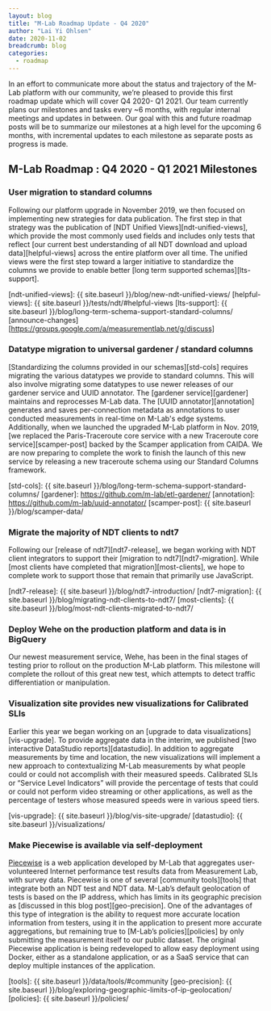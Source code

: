 ```yaml
---
layout: blog
title: "M-Lab Roadmap Update - Q4 2020"
author: "Lai Yi Ohlsen"
date: 2020-11-02
breadcrumb: blog
categories:
  - roadmap
---
```


In an effort to communicate more about the status and trajectory of the M-Lab platform with our community, we’re pleased to provide this first roadmap update which will cover Q4 2020- Q1 2021. Our team currently plans our milestones and tasks every ~6 months, with regular internal meetings and updates in between.<!--more--> Our goal with this and future roadmap posts will be to summarize our milestones at a high level for the upcoming 6 months, with incremental updates to each milestone as separate posts as progress is made.

## M-Lab Roadmap : Q4 2020 - Q1 2021 Milestones

### User migration to standard columns

Following our platform upgrade in November 2019, we then focused on implementing new strategies for data publication. The first step in that strategy was the publication of [NDT Unified Views][ndt-unified-views], which provide the most commonly used fields and includes only tests that reflect [our current best understanding of all NDT download and upload data][helpful-views] across the entire platform over all time. The unified views were the first step toward a larger initiative to standardize the columns we provide to enable better [long term supported schemas][lts-support].

[ndt-unified-views]: {{ site.baseurl }}/blog/new-ndt-unified-views/
[helpful-views]: {{ site.baseurl }}/tests/ndt/#helpful-views
[lts-support]: {{ site.baseurl }}/blog/long-term-schema-support-standard-columns/
[announce-changes][https://groups.google.com/a/measurementlab.net/g/discuss]

### Datatype migration to universal gardener / standard columns

[Standardizing the columns provided in our schemas][std-cols] requires migrating the various datatypes we provide to standard columns. This will also involve migrating some datatypes to use newer releases of our gardener service and UUID annotator. The [gardener service][gardener] maintains and reprocesses M-Lab data. The [UUID annotator][annotation] generates and saves per-connection metadata as annotations to user conducted measurements in real-time on M-Lab's edge systems. Additionally, when we launched the upgraded M-Lab platform in Nov. 2019, [we replaced the Paris-Traceroute core service with a new Traceroute core service][scamper-post] backed by the Scamper application from CAIDA. We are now preparing to complete the work to finish the launch of this new service by releasing a new traceroute schema using our Standard Columns framework.

[std-cols]: {{ site.baseurl }}/blog/long-term-schema-support-standard-columns/
[gardener]: https://github.com/m-lab/etl-gardener/
[annotation]: https://github.com/m-lab/uuid-annotator/
[scamper-post]: {{ site.baseurl }}/blog/scamper-data/

### Migrate the majority of NDT clients to ndt7

Following our [release of ndt7][ndt7-release], we began working with NDT client integrators to support their [migration to ndt7][ndt7-migration]. While [most clients have completed that migration][most-clients], we hope to complete work to support those that remain that primarily use JavaScript.

[ndt7-release]: {{ site.baseurl }}/blog/ndt7-introduction/
[ndt7-migration]: {{ site.baseurl }}/blog/migrating-ndt-clients-to-ndt7/
[most-clients]: {{ site.baseurl }}/blog/most-ndt-clients-migrated-to-ndt7/

### Deploy Wehe on the production platform and data is in BigQuery

Our newest measurement service, Wehe, has been in the final stages of testing prior to rollout on the production M-Lab platform. This milestone will complete the rollout of this great new test, which attempts to detect traffic differentiation or manipulation.

### Visualization site provides new visualizations for Calibrated SLIs

Earlier this year we began working on an [upgrade to data visualizations][vis-upgrade]. To provide aggregate data in the interim, we published [two interactive DataStudio reports][datastudio]. In addition to aggregate measurements by time and location, the new visualizations will implement a new approach to contextualizing M-Lab measurements by what people could or could not accomplish with their measured speeds. Calibrated SLIs or “Service Level Indicators” will provide the percentage of tests that could or could not perform video streaming or other applications, as well as the percentage of testers whose measured speeds were in various speed tiers.

[vis-upgrade]: {{ site.baseurl }}/blog/vis-site-upgrade/
[datastudio]: {{ site.baseurl }}/visualizations/

### Make Piecewise is available via self-deployment

[Piecewise][piecewise] is a web application developed by M-Lab that aggregates user-volunteered Internet performance test results data from Measurement Lab, with survey data. Piecewise is one of several [community tools][tools] that integrate both an NDT test and NDT data. M-Lab’s default geolocation of tests is based on the IP address, which has limits in its geographic precision as [discussed in this blog post][geo-precision]. One of the advantages of this type of integration is the ability to request more accurate location information from testers, using it in the application to present more accurate aggregations, but remaining true to [M-Lab’s policies][policies] by only submitting the measurement itself to our public dataset. The original Piecewise application is being redeveloped to allow easy deployment using Docker, either as a standalone application, or as a SaaS service that can deploy multiple instances of the application.

[piecewise]: https://github.com/m-lab/piecewise
[tools]: {{ site.baseurl }}/data/tools/#community
[geo-precision]: {{ site.baseurl }}/blog/exploring-geographic-limits-of-ip-geolocation/
[policies]: {{ site.baseurl }}/policies/
